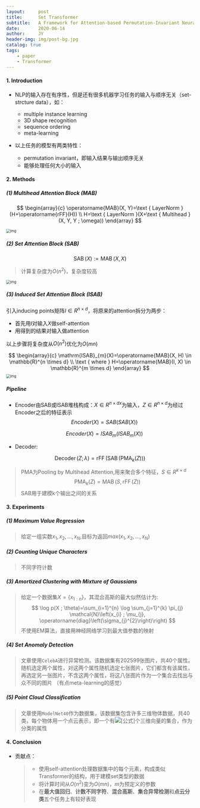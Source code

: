```yaml
---
layout:     post
title:      Set Transformer
subtitle:   A Framework for Attention-based Permutation-Invariant Neural Networks
date:       2020-06-14
author:     JY
header-img: img/post-bg.jpg
catalog: true
tags:
    - paper
    - Transformer
---
```


#### 1. Introduction

- NLP的输入存在有序性，但是还有很多机器学习任务的输入与顺序无关（set-strcture data），如：

  - multiple instance learning
  - 3D shape recognition
  - sequence ordering
  - meta-learning

- 以上任务的模型有两类特性：

  - permutation invariant，即输入结果与输出顺序无关
  - 能够处理任何大小的输入

  

#### 2. Methods

##### (1) Multihead Attention Block (MAB)

$$
\begin{array}{c}
\operatorname{MAB}(X, Y)=\text { LayerNorm }(H+\operatorname{rFF}(H)) \\
H=\text { LayerNorm }(X+\text { Multihead }(X, Y, Y ; \omega))
\end{array}
$$

<img src="https://github.com/ZJU-CVs/zju-cvs.github.io/raw/master/img/picture/set_transformer3.png" alt="img" style="zoom:67%;" />



##### (2) Set Attention Block (SAB)

$$
\operatorname{SAB}(X):=\operatorname{MAB}(X, X)
$$

> 计算复杂度为$O(n^2)$，复杂度较高

<img src="https://github.com/ZJU-CVs/zju-cvs.github.io/raw/master/img/picture/set_transformer2.png" alt="img" style="zoom:67%;" />

##### (3) Induced Set Attention Block (ISAB)

引入inducing points矩阵$I\in R^{n\times d}$，将原来的attention拆分为两步：

- 首先用$I$对输入$X$做self-attention
- 用得到的结果对输入做attention

以上步骤将复杂度从$O(n^2)$优化为$O(mn)$


$$
\begin{array}{c}
\mathrm{ISAB}_{m}(X)=\operatorname{MAB}(X, H) \in \mathbb{R}^{n \times d} \\
\text { where } H=\operatorname{MAB}(I, X) \in \mathbb{R}^{m \times d}
\end{array}
$$
<img src="https://github.com/ZJU-CVs/zju-cvs.github.io/raw/master/img/picture/set_transformer1.png" alt="img" style="zoom:67%;" />

##### Pipeline

- Encoder由SAB或ISAB堆栈构成：$X\in R^{n\times dx}$为输入，$Z\in R^{n\times d}$为经过Encoder之后的特征表示
  $$
  Encoder(X)=SAB(SAB(X))
  $$

  $$
  Encoder(X)=ISAB_m(ISAB_m(X))
  $$

- Decoder:

$$
\operatorname{Decoder}(Z ; \lambda)=\operatorname{rFF}\left(\operatorname{SAB}\left(\operatorname{PMA}_{k}(Z)\right)\right)
$$

> PMA为Pooling by Multihead Attention,用来聚合多个特征，$S\in R^{k\times d}$
> $$
> \operatorname{PMA}_{k}(Z)=\operatorname{MAB}(S, \operatorname{rFF}(Z))
> $$
> SAB用于建模k个输出之间的关系

#### 3. Experiments

##### (1) Maximum Value Regression

> 给定一组实数${x_1,x_2,...,x_N}$,目标为返回$max(x_1,x_2,...,x_N)$

##### (2) Counting Unique Characters

> 不同字符计数

##### (3) Amortized Clustering with Mixture of Gaussians

> 给定一个数据集$X = \{x_{1:n}\}$，其混合高斯的最大似然估计为:
> $$
> \log p(X ; \theta)=\sum_{i=1}^{n} \log \sum_{j=1}^{k} \pi_{j} \mathcal{N}\left(x_{i} ; \mu_{j}, \operatorname{diag}\left(\sigma_{j}^{2}\right)\right)
> $$
> 不使用EM算法，直接用神经网络学习到最大值参数的映射

##### (4) Set Anomaly Detection

> 文章使用`CelebA`进行异常检测。该数据集有202599张图片，共40个属性。随机选定两个属性，对这两个属性随机选定七张图片，它们都含有该属性，再选定另一张图片，不含这两个属性，将这八张图片作为一个集合去找出与众不同的图片 （有点meta-learning的感觉）

##### (5) Point Cloud Classiﬁcation

> 文章使用`ModelNet40`作为数据集，该数据集包含许多三维物体数据，共40类，每个物体用一个点云表示，即一个有![[公式]](https://www.zhihu.com/equation?tex=n)个三维向量的集合，作为分类的属性



#### 4. Conclusion

- 贡献点：

  > - 使用self-attention处理数据集中的每个元素，构成类似Transformer的结构，用于建模set类型的数据
  > - 将计算时间从$O(n^2)$变为$O(mn)$，$m$为预定义的参数
  > - 在**最大值回归**、**计数不同字符**、**混合高斯**、**集合异常检测**和**点云分类**五个任务上有较好表现
